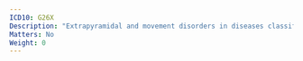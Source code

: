 ```yaml
---
ICD10: G26X
Description: "Extrapyramidal and movement disorders in diseases classified elsewhere"
Matters: No
Weight: 0
---
```


